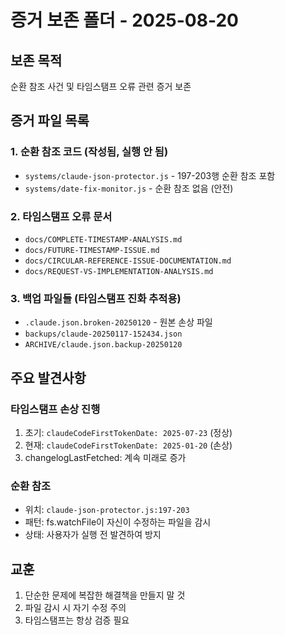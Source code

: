 # 증거 보존 폴더 - 2025-08-20

## 보존 목적
순환 참조 사건 및 타임스탬프 오류 관련 증거 보존

## 증거 파일 목록

### 1. 순환 참조 코드 (작성됨, 실행 안 됨)
- `systems/claude-json-protector.js` - 197-203행 순환 참조 포함
- `systems/date-fix-monitor.js` - 순환 참조 없음 (안전)

### 2. 타임스탬프 오류 문서
- `docs/COMPLETE-TIMESTAMP-ANALYSIS.md`
- `docs/FUTURE-TIMESTAMP-ISSUE.md`
- `docs/CIRCULAR-REFERENCE-ISSUE-DOCUMENTATION.md`
- `docs/REQUEST-VS-IMPLEMENTATION-ANALYSIS.md`

### 3. 백업 파일들 (타임스탬프 진화 추적용)
- `.claude.json.broken-20250120` - 원본 손상 파일
- `backups/claude-20250117-152434.json`
- `ARCHIVE/claude.json.backup-20250120`

## 주요 발견사항

### 타임스탬프 손상 진행
1. 초기: `claudeCodeFirstTokenDate: 2025-07-23` (정상)
2. 현재: `claudeCodeFirstTokenDate: 2025-01-20` (손상)
3. changelogLastFetched: 계속 미래로 증가

### 순환 참조
- 위치: `claude-json-protector.js:197-203`
- 패턴: fs.watchFile이 자신이 수정하는 파일을 감시
- 상태: 사용자가 실행 전 발견하여 방지

## 교훈
1. 단순한 문제에 복잡한 해결책을 만들지 말 것
2. 파일 감시 시 자기 수정 주의
3. 타임스탬프는 항상 검증 필요